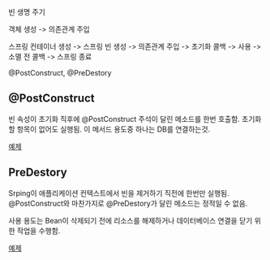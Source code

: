 빈 생명 주기

객체 생성 -> 의존관계 주입

스프링 컨테이너 생성 -> 스프링 빈 생성 -> 의존관계 주입 -> 초기화 콜백 -> 사용 -> 소멸 전 콜백 -> 스프링 종료

@PostConstruct, @PreDestory

## @PostConstruct

빈 속성이 초기화 직후에 @PostConstruct 주석이 달린 메소드를 한번 호출함. 초기화할 항목이 없어도 실행됨.
이 메서드 용도중 하나는 DB를 연결하는것.

[예제](../study-java/src/main/java/beanlifecycle/DbInit.java)


## PreDestory

Srping이 애플리케이션 컨텍스트에서 빈을 제거하기 직전에 한번만 실행됨.
@PostConstruct와 마찬가지로 @PreDestory가 달린 메소드는 정적일 수 없음.

사용 용도는 Bean이 삭제되기 전에 리소스를 해제하거나 데이터베이스 연결을 닫기 위한 작업을 수행함.

[예제](../study-java/src/main/java/beanlifecycle/DbDisposable.java)
